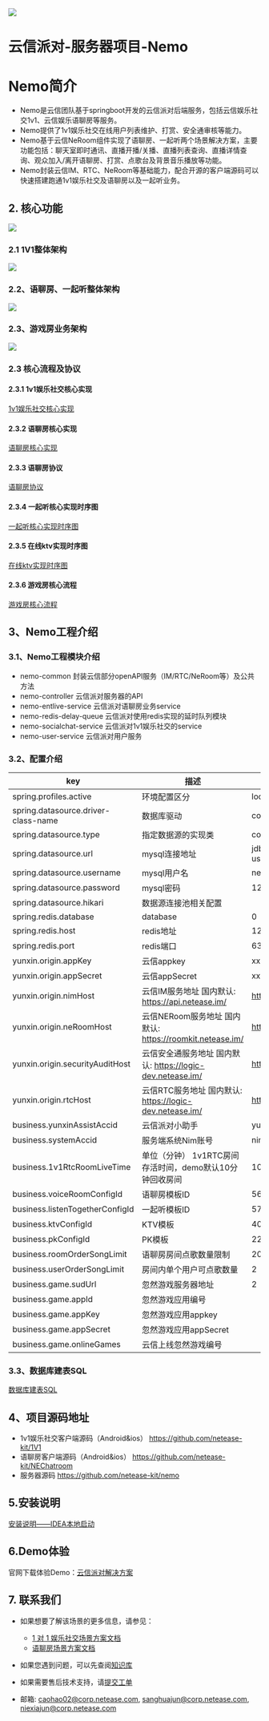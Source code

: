 
<img src="https://yx-web-nosdn.netease.im/common/0cc734320dfe62743f538330da5eec1b/yunxin_party_logo.jpg?raw=true">

云信派对-服务器项目-Nemo
=========================
# Nemo简介
* Nemo是云信团队基于springboot开发的云信派对后端服务，包括云信娱乐社交1v1、云信娱乐语聊房等服务。
* Nemo提供了1v1娱乐社交在线用户列表维护、打赏、安全通审核等能力。
* Nemo基于云信NeRoom组件实现了语聊房、一起听两个场景解决方案，主要功能包括：聊天室即时通讯、直播开播/关播、直播列表查询、直播详情查询、观众加入/离开语聊房、打赏、点歌台及背景音乐播放等功能。
* Nemo封装云信IM、RTC、NeRoom等基础能力，配合开源的客户端源码可以快速搭建跑通1v1娱乐社交及语聊房以及一起听业务。

## 2. 核心功能
![](./doc/功能列表.png)
### 2.1 1V1整体架构
![](./doc/1v1娱乐社交架构.jpg)
### 2.2、语聊房、一起听整体架构
![](./doc/语聊房/语聊房架构.png)
### 2.3、游戏房业务架构
![](./doc/游戏房/游戏房业务架构.png)

### 2.3 核心流程及协议
#### 2.3.1 1v1娱乐社交核心实现
[1v1娱乐社交核心实现](./doc/1v1娱乐社交核心实现.md)
#### 2.3.2 语聊房核心实现
[语聊房核心实现](./doc/语聊房/语聊房核心实现.md)
#### 2.3.3 语聊房协议
[语聊房协议](./doc/语聊房/语聊房协议.md)
#### 2.3.4 一起听核心实现时序图
[一起听核心实现时序图](./doc/一起听/一起听核心流程时序图.md)
#### 2.3.5 在线ktv实现时序图
[在线ktv实现时序图](./doc/ktv/ktv核心流程.md)
#### 2.3.6 游戏房核心流程
[游戏房核心流程](./doc/游戏房/游戏房核心流程.md)

## 3、Nemo工程介绍
### 3.1、Nemo工程模块介绍
* nemo-common 封装云信部分openAPI服务（IM/RTC/NeRoom等）及公共方法
* nemo-controller 云信派对服务器的API
* nemo-entlive-service 云信派对语聊房业务service
* nemo-redis-delay-queue 云信派对使用redis实现的延时队列模块
* nemo-socialchat-service 云信派对1v1娱乐社交的service
* nemo-user-service 云信派对用户服务

### 3.2、配置介绍
| key                                 | 描述                                             | value(Local示例)                                                                               |
|-------------------------------------|------------------------------------------------|----------------------------------------------------------------------------------------------|
| spring.profiles.active              | 环境配置区分                                         | local                                                                                        |
| spring.datasource.driver-class-name | 数据库驱动                                          | com.mysql.cj.jdbc.Driver                                                                     |
| spring.datasource.type              | 指定数据源的实现类                                      | com.zaxxer.hikari.HikariDataSource                                                           |
| spring.datasource.url               | mysql连接地址	                                     | jdbc:mysql://127.0.0.1:3306/nemo?useUnicode=true&characterEncoding=utf8&serverTimezone=Asia/Shanghai |
| spring.datasource.username          | mysql用户名	                                      | nemo                                                                                         |
| spring.datasource.password          | mysql密码	                                       | 123456                                                                                       |
| spring.datasource.hikari            | 数据源连接池相关配置                                     |                                                                                              |
| spring.redis.database               | database                                       | 0                                                                                            |
| spring.redis.host                   | redis地址                                        | 127.0.0.1                                                                                    |
| spring.redis.port                   | redis端口                                        | 6379                                                                                         |
| yunxin.origin.appKey                | 云信appkey                                       | xxxx                                                                                         |
| yunxin.origin.appSecret             | 云信appSecret                                    | xxxx                                                                                         |
| yunxin.origin.nimHost               | 云信IM服务地址 国内默认: https://api.netease.im/         | https://api.netease.im/                                                                      |
| yunxin.origin.neRoomHost            | 云信NERoom服务地址 国内默认: https://roomkit.netease.im/ | https://roomkit.netease.im/                                                                  |
| yunxin.origin.securityAuditHost     | 云信安全通服务地址 国内默认: https://logic-dev.netease.im/  | https://logic-dev.netease.im/                                                                |
| yunxin.origin.rtcHost               | 云信RTC服务地址 国内默认: https://logic-dev.netease.im/  | https://logic-dev.netease.im/                                                                |
| business.yunxinAssistAccid          | 云信派对小助手                                        | yunxinassistaccid_1                                                                          |
| business.systemAccid                | 服务端系统Nim账号                                     | nimsystembot_1                                                                               |
| business.1v1RtcRoomLiveTime         | 单位（分钟） 1v1RTC房间存活时间，demo默认10分钟回收房间             | 10                                                                                           |
| business.voiceRoomConfigId          | 语聊房模板ID                                        | 569                                                                                          |
| business.listenTogetherConfigId     | 一起听模板ID                                        | 570                                                                                          |
| business.ktvConfigId                | KTV模板                                          | 400                                                                                          |
| business.pkConfigId                 | PK模板                                           | 22                                                                                           |
| business.roomOrderSongLimit         | 语聊房房间点歌数量限制                                    | 20                                                                                           |
| business.userOrderSongLimit         | 房间内单个用户可点歌数量                                   | 2                                                                                            |
| business.game.sudUrl                      | 忽然游戏服务器地址                                      | 2                                                                                            |
| business.game.appId          | 忽然游戏应用编号                                       |                                                                                              |
| business.game.appKey          | 忽然游戏应用appkey                                   |                                                                                              |
| business.game.appSecret          | 忽然游戏应用appSecret                                |                                                                                              |
| business.game.onlineGames          | 云信上线忽然游戏编号                                     |                                                                                              |

### 3.3、数据库建表SQL
[数据库建表SQL](data/mysql/init/init.sql)

## 4、项目源码地址
* 1v1娱乐社交客户端源码（Android&ios） https://github.com/netease-kit/1V1
* 语聊房客户端源码（Android&ios） https://github.com/netease-kit/NEChatroom
* 服务器源码 https://github.com/netease-kit/nemo
## 5.安装说明
[安装说明——IDEA本地启动](./Idea本地启动说明.md)

## 6.Demo体验
官网下载体验Demo：[云信派对解决方案](https://netease.im/all-in-one)

## 7. 联系我们
- 如果想要了解该场景的更多信息，请参见：
  - [1 对 1 娱乐社交场景方案文档](https://doc.yunxin.163.com/1v1-social/docs/jk2OTI0NTM?platform=android)
  - [语聊房场景方案文档](https://doc.yunxin.163.com/1v1-social/docs/jk2OTI0NTM?platform=android)

- 如果您遇到问题，可以先查阅[知识库](https://faq.yunxin.163.com/kb/main/#/)
- 如果需要售后技术支持，请[提交工单](https://app.yunxin.163.com/index#/issue/submit)
- 邮箱:
  caohao02@corp.netease.com, sanghuajun@corp.netease.com, niexiajun@corp.netease.com


